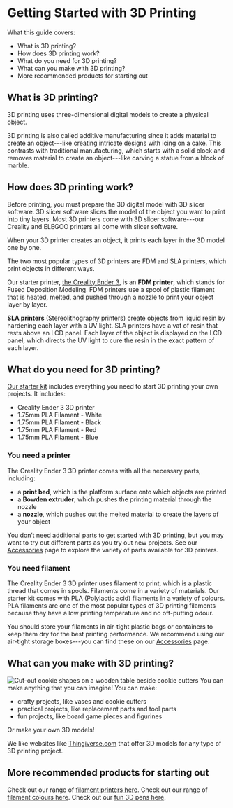 ﻿# Getting Started with 3D Printing
What this guide covers:

 - What is 3D printing?
 - How does 3D printing work?
 - What do you need for 3D printing?
 - What can you make with 3D printing?
 - More recommended products for starting out

## What is 3D printing?
3D printing uses three-dimensional digital models to create a physical object.

3D printing is also called additive manufacturing since it adds material to create an object---like creating intricate designs with icing on a cake. This contrasts with traditional manufacturing, which starts with a solid block and removes material to create an object---like carving a statue from a block of marble.
## How does 3D printing work?
Before printing, you must prepare the 3D digital model with 3D slicer software. 3D slicer software slices the model of the object you want to print into tiny layers. Most 3D printers come with 3D slicer software---our Creality and ELEGOO printers all come with slicer software.

When your 3D printer creates an object, it prints each layer in the 3D model one by one.

The two most popular types of 3D printers are FDM and SLA printers, which print objects in different ways.

Our starter printer, [the Creality Ender 3](/category/printers/ender-3), is an **FDM printer**, which stands for Fused Deposition Modeling. FDM printers use a spool of plastic filament that is heated, melted, and pushed through a nozzle to print your object layer by layer.

**SLA printers** (Stereolithography printers) create objects from liquid resin by hardening each layer with a UV light. SLA printers have a vat of resin that rests above an LCD panel. Each layer of the object is displayed on the LCD panel, which directs the UV light to cure the resin in the exact pattern of each layer.
## What do you need for 3D printing?
[Our starter kit](/) includes everything you need to start 3D printing your own projects. It includes:

 - Creality Ender 3 3D printer
 - 1.75mm PLA Filament - White
 - 1.75mm PLA Filament - Black
 - 1.75mm PLA Filament - Red
 - 1.75mm PLA Filament - Blue
### You need a printer
The Creality Ender 3 3D printer comes with all the necessary parts, including:
 - a **print bed**, which is the platform surface onto which objects are printed
 - a **Bowden extruder**, which pushes the printing material through the nozzle
 - a **nozzle**, which pushes out the melted material to create the layers of your object

You don’t need additional parts to get started with 3D printing, but you may want to try out different parts as you try out new projects. See our [Accessories](/category/accessories) page to explore the variety of parts available for 3D printers.
### You need filament
The Creality Ender 3 3D printer uses filament to print, which is a plastic thread that comes in spools. Filaments come in a variety of materials. Our starter kit comes with PLA (Polylactic acid) filaments in a variety of colours. PLA filaments are one of the most popular types of 3D printing filaments because they have a low printing temperature and no off-putting odour.

You should store your filaments in air-tight plastic bags or containers to keep them dry for the best printing performance. We recommend using our air-tight storage boxes---you can find these on our [Accessories](/category/accessories) page.
## What can you make with 3D printing?


![Cut-out cookie shapes on a wooden table beside cookie cutters](https://images.pexels.com/photos/5471934/pexels-photo-5471934.jpeg?cs=srgb&dl=pexels-olia-danilevich-5471934.jpg&fm=jpg&_gl=1*194iod9*_ga*MTE4NjM5ODg3My4xNjY0ODM1NTAy*_ga_8JE65Q40S6*MTY2NzE1OTYwNi42LjEuMTY2NzE1OTc1OC4wLjAuMA..)
You can make anything that you can imagine! You can make:

 - crafty projects, like vases and cookie cutters
 - practical projects, like replacement parts and tool parts
 - fun projects, like board game pieces and figurines

Or make your own 3D models!

We like websites like [Thingiverse.com](https://www.thingiverse.com/) that offer 3D models for any type of 3D printing project.
## More recommended products for starting out
Check out our range of [filament printers here](/category/printers).
Check out our range of [filament colours here](/category/filaments).
Check out our [fun 3D pens here](/category/toys).
